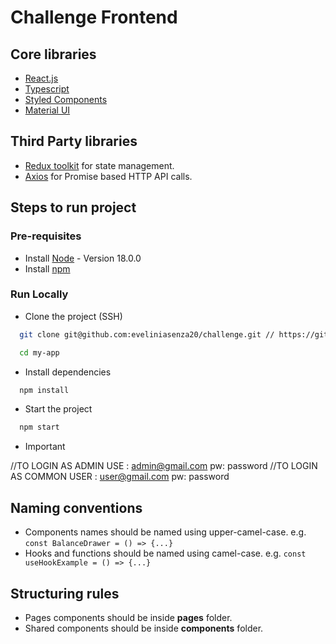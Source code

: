 # Challenge Frontend

## Core libraries

- [React.js](https://react.dev/reference/react)
- [Typescript](https://www.typescriptlang.org/docs/handbook/typescript-in-5-minutes.html)
- [Styled Components](https://styled-components.com/docs)
- [Material UI](https://mui.com/material-ui/getting-started/)

## Third Party libraries

- [Redux toolkit](https://redux-toolkit.js.org/introduction/getting-started) for state management.
- [Axios](https://axios-http.com/docs/intro) for Promise based HTTP API calls.

## Steps to run project

### Pre-requisites

- Install [Node](https://nodejs.org/en/download/package-manager) - Version 18.0.0
- Install [npm](https://docs.npmjs.com/about-npm-versions)

### Run Locally

- Clone the project (SSH)

```bash
  git clone git@github.com:eveliniasenza20/challenge.git // https://github.com/eveliniasenza20/challenge.git
```

```bash
  cd my-app
```

- Install dependencies

```bash
  npm install
```

- Start the project

```bash
  npm start
```

- Important

//TO LOGIN AS ADMIN USE : admin@gmail.com pw: password
//TO LOGIN AS COMMON USER : user@gmail.com pw: password

## Naming conventions

- Components names should be named using upper-camel-case. e.g. `const BalanceDrawer = () => {...}`
- Hooks and functions should be named using camel-case. e.g. `const useHookExample = () => {...}`

## Structuring rules

- Pages components should be inside **pages** folder.
- Shared components should be inside **components** folder.
